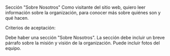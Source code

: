 Sección "Sobre Nosotros"
Como visitante del sitio web, quiero leer información sobre la organización, para conocer más sobre quiénes son y qué hacen.

Criterios de aceptación:

Debe haber una sección "Sobre Nosotros".
La sección debe incluir un breve párrafo sobre la misión y visión de la organización.
Puede incluir fotos del equipo.
